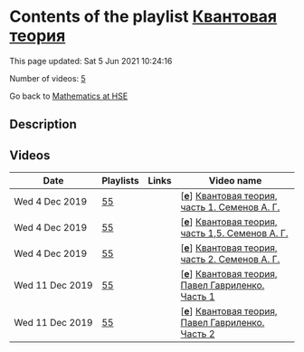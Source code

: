 # Contents of the playlist [Квантовая теория](https://www.youtube.com/playlist?list=PLq3E5oubNNoCq74laUR6FxFWejlOOYUA0)

This page updated: Sat 5 Jun 2021 10:24:16

Number of videos: [5](#videos)

Go back to [Mathematics at HSE](../README.md)

## Description



## Videos

|Date|Playlists|Links|Video name|
|---|---|---|---|
| Wed&nbsp;4&nbsp;Dec&nbsp;2019 | [55](../playlists/55 "Квантовая теория") |  | [[**e**](https://studio.youtube.com/video/R3gmfMLBVCk/edit "Edit")] [Квантовая теория, часть 1. Семенов А. Г.](https://www.youtube.com/watch?v=R3gmfMLBVCk&list=PLq3E5oubNNoCq74laUR6FxFWejlOOYUA0) |
| Wed&nbsp;4&nbsp;Dec&nbsp;2019 | [55](../playlists/55 "Квантовая теория") |  | [[**e**](https://studio.youtube.com/video/zHBUG3-Z6l4/edit "Edit")] [Квантовая теория, часть 1,5. Семенов А. Г.](https://www.youtube.com/watch?v=zHBUG3-Z6l4&list=PLq3E5oubNNoCq74laUR6FxFWejlOOYUA0) |
| Wed&nbsp;4&nbsp;Dec&nbsp;2019 | [55](../playlists/55 "Квантовая теория") |  | [[**e**](https://studio.youtube.com/video/JjJ1TfFrerU/edit "Edit")] [Квантовая теория, часть 2. Семенов А. Г.](https://www.youtube.com/watch?v=JjJ1TfFrerU&list=PLq3E5oubNNoCq74laUR6FxFWejlOOYUA0) |
| Wed&nbsp;11&nbsp;Dec&nbsp;2019 | [55](../playlists/55 "Квантовая теория") |  | [[**e**](https://studio.youtube.com/video/nvShCjTorbM/edit "Edit")] [Квантовая теория, Павел Гавриленко. Часть 1](https://www.youtube.com/watch?v=nvShCjTorbM&list=PLq3E5oubNNoCq74laUR6FxFWejlOOYUA0) |
| Wed&nbsp;11&nbsp;Dec&nbsp;2019 | [55](../playlists/55 "Квантовая теория") |  | [[**e**](https://studio.youtube.com/video/BPZDcciAK3Q/edit "Edit")] [Квантовая теория, Павел Гавриленко. Часть 2](https://www.youtube.com/watch?v=BPZDcciAK3Q&list=PLq3E5oubNNoCq74laUR6FxFWejlOOYUA0) |
